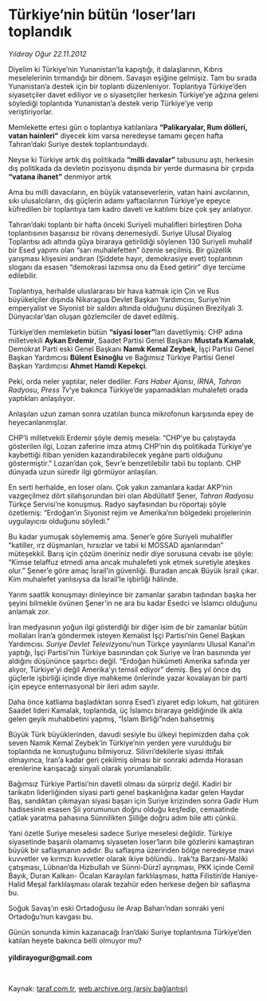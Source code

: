 # Türkiye’nin bütün ‘loser’ları toplandık

*Yıldıray Oğur 22.11.2012*

<div class="yazi"><p>Diyelim ki Türkiye’nin Yunanistan’la kapıştığı, it dalaşlarının, Kıbrıs meselelerinin tırmandığı bir dönem. Savaşın eşiğine gelmişiz. Tam bu sırada Yunanistan’a destek için bir toplantı düzenleniyor. Toplantıya Türkiye’den siyasetçiler davet ediliyor ve o siyasetçiler herkesin Türkiye’ye ağzına geleni söylediği toplantıda Yunanistan’a destek verip Türkiye’ye verip veriştiriyorlar.</p>
<p>Memlekette ertesi gün o toplantıya katılanlara <b>“Palikaryalar, Rum dölleri, vatan hainleri”</b> diyecek kim varsa neredeyse tamamı geçen hafta Tahran’daki Suriye destek toplantısındaydı. </p>
<p>Neyse ki Türkiye artık dış politikada <b>“milli davalar”</b> tabusunu aştı, herkesin dış politikada da devletin pozisyonu dışında bir yerde durmasına bir çırpıda <b>“vatana ihanet”</b> denmiyor artık</p>
<p>Ama bu milli davacıların, en büyük vatanseverlerin, vatan haini avcılarının, sıkı ulusalcıların, dış güçlerin adamı yaftacılarının Türkiye’ye epeyce küfredilen bir toplantıya tam kadro daveti ve katılımı bize çok şey anlatıyor.</p>
<p>Tahran’daki toplantı bir hafta önceki Suriyeli muhalifleri birleştiren Doha toplantısının başarısız bir rövanş denemesiydi. Suriye Ulusal Diyalog Toplantısı adı altında güya biraraya getirildiği söylenen 130 Suriyeli muhalif bir Esed yapımı olan “sarı muhalefetten” özenle seçilmiş. Bir güzellik yarışması klişesini andıran (Şiddete hayır, demokrasiye evet) toplantının sloganı da esasen “demokrasi lazımsa onu da Esed getirir” diye tercüme edilebilir.</p>
<p>Toplantıya, herhalde uluslararası bir hava katmak için Çin ve Rus büyükelçiler dışında Nikaragua Devlet Başkan Yardımcısı, Suriye’nin emperyalist ve Siyonist bir saldırı altında olduğunu düşünen Brezilyalı 3. Dünyacılar’dan oluşan gözlemciler de davet edilmiş.</p>
<p>Türkiye’den memleketin bütün <b>“siyasi loser”</b>ları davetliymiş: CHP adına milletvekili <b>Aykan Erdemir</b>, Saadet Partisi Genel Başkanı <b>Mustafa Kamalak</b>, Demokrat Parti eski Genel Başkanı <b>Namık Kemal Zeybek</b>, İşçi Partisi Genel Başkan Yardımcısı <b>Bülent Esinoğlu</b> ve Bağımsız Türkiye Partisi Genel Başkan Yardımcısı <b>Ahmet Hamdi Kepekçi</b>.</p>
<p>Peki, orda neler yaptılar, neler dediler. <i>Fars Haber Ajansı</i>, <i>İRNA</i>, <i>Tahran Radyosu</i>, <i>Press Tv</i>’ye bakınca Türkiye’de yapamadıkları muhalefeti orada yaptıkları anlaşılıyor. </p>
<p>Anlaşılan uzun zaman sonra uzatılan bunca mikrofonun karşısında epey de heyecanlanmışlar. </p>
<p>CHP’li milletvekili Erdemir şöyle demiş mesela: “CHP’ye bu çalıştayda gösterilen ilgi, Lozan zaferine imza atmış CHP’nin dış politikada Türkiye’ye kaybettiği itibarı yeniden kazandırabilecek yegâne parti olduğunu göstermiştir.” Lozan’dan çok, Sevr’e benzetilebilir tabii bu toplantı. CHP dünyada uzun süredir ilgi görmüyor anlaşılan.</p>
<p>En serti herhalde, en loser olanı. Çok yakın zamanlara kadar AKP’nin vazgeçilmez dört silahşorundan biri olan Abdüllatif Şener, <i>Tahran Radyosu</i> Türkçe Servisi’ne konuşmuş. Radyo sayfasından bu röportajı şöyle özetlemiş: “Erdoğan’ın Siyonist rejim ve Amerika’nın bölgedeki projelerinin uygulayıcısı olduğunu söyledi.”</p>
<p>Bu kadar yumuşak söylememiş ama. Şener’e göre Suriyeli muhalifler “katiller, ırz düşmanları, hırsızlar ve tabii ki MOSSAD ajanlarından” müteşekkil. Barış için çözüm öneriniz nedir diye sorusuna cevabı ise şöyle: “Kimse telaffuz etmedi ama ancak muhalefeti yok etmek suretiyle ateşkes olur.” Şener’e göre amaç İsrail’in güvenliği. Buradan ancak Büyük İsrail çıkar. Kim muhalefet yanlısıysa da İsrail’le işbirliği hâlinde. </p>
<p>Yarım saatlik konuşmayı dinleyince bir zamanlar şarabın tadından başka her şeyini bilmekle övünen Şener’in ne ara bu kadar Esedci ve İslamcı olduğunu anlamak zor.</p>
<p>İran medyasının yoğun ilgi gösterdiği bir diğer isim de bir zamanlar bütün mollaları İran’a göndermek isteyen Kemalist İşçi Partisi’nin Genel Başkan Yardımcısı. <i>Suriye Devlet Televizyonu</i>’nun Türkçe yayınlarını Ulusal Kanal’ın yaptığı, İşçi Partisi’nin Türkiye basınından çok Suriye ve İran basınında yer aldığını düşününce şaşırtıcı değil. “Erdoğan hükümeti Amerika safında yer alıyor, Türkiye'yi değil Amerika'yı temsil ediyor” demiş. Beş yıl önce dış güçlerle işbirliği içinde diye mahkeme önlerinde yazar kovalayan bir parti için epeyce enternasyonal bir ileri adım sayılır.</p>
<p>Daha önce katliama başladıktan sonra Esed’i ziyaret edip lokum, hat götüren Saadet lideri Kamalak, toplantıda, üç İslamcı biraraya geldiğinde ilk akla gelen geyik muhabbetini yapmış, “İslam Birliği”nden bahsetmiş</p>
<p>Büyük Türk büyüklerinden, davudi sesiyle bu ülkeyi hepimizden daha çok seven Namık Kemal Zeybek’in Türkiye’nin yerden yere vurulduğu bir toplantıda ne konuştuğunu bilmiyoruz. Silivri’dekilerle siyasi ittifak olmayınca, İran’a kadar geri çekilmiş olması bir sonraki adımda Horasan erenlerine karışacağı sinyali olarak yorumlanabilir.</p>
<p>Bağımsız Türkiye Partisi’nin davetli olması da sürpriz değil. Kadiri bir tarikatın liderliğinden siyasi parti genel başkanlığına kadar gelen Haydar Baş, sandıktan çıkmayan siyasi başarı için Suriye krizinden sonra Gadir Hum hadisesinin esasen Şii yorumunun doğru olduğu keşfedip, cemaatinde çatlak yaratma pahasına Sünnilikten Şiiliğe doğru adım bile attı çünkü.</p>
<p>Yani özetle Suriye meselesi sadece Suriye meselesi değildir. Türkiye siyasetinde başarılı olamamış siyaseten loser’ların bile gözlerini kamaştıran büyük bir saflaşmanın adıdır. Bu saflaşma üzerinden bölge neredeyse mavi kuvvetler ve kırmızı kuvvetler olarak ikiye bölündü.. Irak’ta Barzani-Maliki çatışması, Lübnan’da Hizbullah ve Sünni-Dürzî ayrışması, PKK içinde Cemil Bayık, Duran Kalkan- Öcalan Karayılan farklılaşması, hatta Filistin’de Haniye- Halid Meşal farklılaşması olarak tezahür eden herkese değen bir saflaşma bu. </p>
<p>Soğuk Savaş’ın eski Ortadoğusu ile Arap Baharı’ndan sonraki yeni Ortadoğu’nun kavgası bu.</p>
<p>Günün sonunda kimin kazanacağı İran’daki Suriye toplantısına Türkiye’den katılan heyete bakınca belli olmuyor mu?<br/><br/><b>yildirayogur@gmail.com</b></p>
<p> </p>
</div>

Kaynak: [taraf.com.tr](http://www.taraf.com.tr/yildiray-ogur/makale-turkiye-nin-butun-loser-lari-toplandik.htm), [web.archive.org (arşiv bağlantısı)](http://web.archive.org/web/20130709120426/http://www.taraf.com.tr/yildiray-ogur/makale-turkiye-nin-butun-loser-lari-toplandik.htm)
